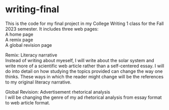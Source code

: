 # writing-final

This is the code for my final project in my College Writing 1 class
for the Fall 2023 semester. It includes three web pages: <br>
  A home page <br>
  A remix page <br>
  A global revision page <br>

Remix: Literacy narrative <br>
  Instead of writing about myeself, I will write about the solar system 
  and write more of a scientific web article rather than a self-centered
  essay. I will do into detail on how studying the topics provided 
  can change the way one thinks. These ways in which the reader might change 
  will be the references to my original literacy narrative.

Global Revision: Advertisement rhetorical analysis <br>
  I will be changing the genre of my ad rhetorical analysis from essay format 
  to web article format.
  
